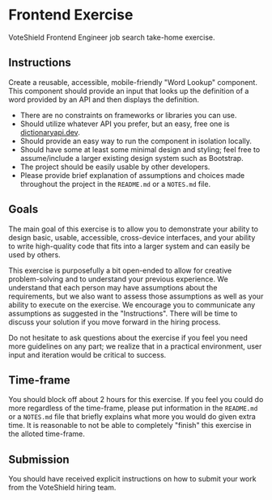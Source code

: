 # Frontend Exercise

VoteShield Frontend Engineer job search take-home exercise.

## Instructions

Create a reusable, accessible, mobile-friendly "Word Lookup" component. This component should provide an input that looks up the definition of a word provided by an API and then displays the definition.

- There are no constraints on frameworks or libraries you can use.
- Should utilize whatever API you prefer, but an easy, free one is [dictionaryapi.dev](https://dictionaryapi.dev/).
- Should provide an easy way to run the component in isolation locally.
- Should have some at least some minimal design and styling; feel free to assume/include a larger existing design system such as Bootstrap.
- The project should be easily usable by other developers.
- Please provide brief explanation of assumptions and choices made throughout the project in the `README.md` or a `NOTES.md` file.

## Goals

The main goal of this exercise is to allow you to demonstrate your ability to design basic, usable, accessible, cross-device interfaces, and your ability to write high-quality code that fits into a larger system and can easily be used by others.

This exercise is purposefully a bit open-ended to allow for creative problem-solving and to understand your previous experience. We understand that each person may have assumptions about the requirements, but we also want to assess those assumptions as well as your ability to execute on the exercise. We encourage you to communicate any assumptions as suggested in the "Instructions". There will be time to discuss your solution if you move forward in the hiring process.

Do not hesitate to ask questions about the exercise if you feel you need more guidelines on any part; we realize that in a practical environment, user input and iteration would be critical to success.

## Time-frame

You should block off about 2 hours for this exercise. If you feel you could do more regardless of the time-frame, please put information in the `README.md` or a `NOTES.md` file that briefly explains what more you would do given extra time. It is reasonable to not be able to completely "finish" this exercise in the alloted time-frame.

## Submission

You should have received explicit instructions on how to submit your work from the VoteShield hiring team.
